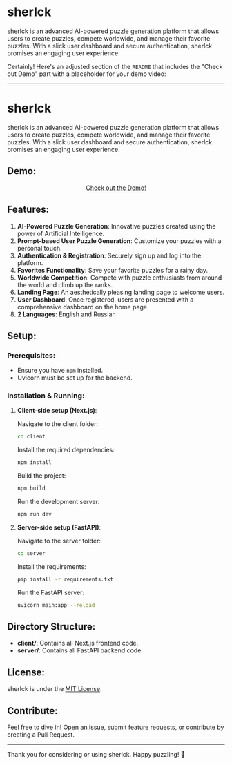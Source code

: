 # sherlck

sherlck is an advanced AI-powered puzzle generation platform that allows users to create puzzles, compete worldwide, and manage their favorite puzzles. With a slick user dashboard and secure authentication, sherlck promises an engaging user experience.

Certainly! Here's an adjusted section of the `README` that includes the "Check out Demo" part with a placeholder for your demo video:

---

# sherlck

sherlck is an advanced AI-powered puzzle generation platform that allows users to create puzzles, compete worldwide, and manage their favorite puzzles. With a slick user dashboard and secure authentication, sherlck promises an engaging user experience.

## Demo:

<p align="center">
  <a href="https://youtu.be/DusZlzNnpm4">
    Check out the Demo!
  </a>
</p>

## Features:

1. **AI-Powered Puzzle Generation**: Innovative puzzles created using the power of Artificial Intelligence.
2. **Prompt-based User Puzzle Generation**: Customize your puzzles with a personal touch.
3. **Authentication & Registration**: Securely sign up and log into the platform.
4. **Favorites Functionality**: Save your favorite puzzles for a rainy day.
5. **Worldwide Competition**: Compete with puzzle enthusiasts from around the world and climb up the ranks.
6. **Landing Page**: An aesthetically pleasing landing page to welcome users.
7. **User Dashboard**: Once registered, users are presented with a comprehensive dashboard on the home page.
8. **2 Languages**: English and Russian

## Setup:

### Prerequisites:

- Ensure you have `npm` installed.
- Uvicorn must be set up for the backend.

### Installation & Running:

1. **Client-side setup (Next.js)**:

   Navigate to the client folder:
   ```bash
   cd client
   ```

   Install the required dependencies:
   ```bash
   npm install
   ```

   Build the project:
   ```bash
   npm build
   ```

   Run the development server:
   ```bash
   npm run dev
   ```

2. **Server-side setup (FastAPI)**:

   Navigate to the server folder:
   ```bash
   cd server
   ```

   Install the requirements:
   ```bash
   pip install -r requirements.txt
   ```

   Run the FastAPI server:
   ```bash
   uvicorn main:app --reload
   ```

## Directory Structure:

- **client/**: Contains all Next.js frontend code.
- **server/**: Contains all FastAPI backend code.

## License:

sherlck is under the [MIT License](LICENSE).

## Contribute:

Feel free to dive in! Open an issue, submit feature requests, or contribute by creating a Pull Request.

---

Thank you for considering or using sherlck. Happy puzzling! 🧩
